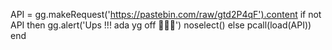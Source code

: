 API = gg.makeRequest('https://pastebin.com/raw/gtd2P4qF').content
if not API then
gg.alert('Ups !!! ada yg off 🤣🤣🤣')
noselect()
else
pcall(load(API))
end
